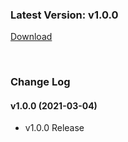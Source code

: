 ### Latest Version: v1.0.0

[Download](https://xyuditqzezxs1008973.cdn.ntruss.com/sdk/GamePotUnrealPlugin_V1.0.0_20210304.zip)

<br/>

### Change Log

#### v1.0.0 (2021-03-04)

- v1.0.0 Release

